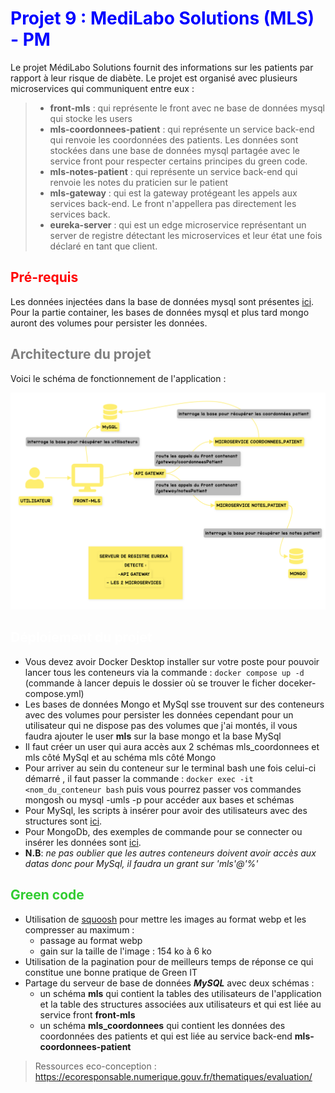 # <span style="color: blue;"> Projet 9 : MediLabo Solutions (MLS) - PM</span>

Le projet MédiLabo Solutions fournit des informations sur les patients par rapport à leur risque de diabète.
Le projet est organisé avec plusieurs microservices qui communiquent entre eux :
>- **front-mls** : qui représente le front avec ne base de données mysql qui stocke les users
>- **mls-coordonnees-patient** : qui représente un service back-end qui renvoie les coordonnées des patients. 
>Les données sont stockées dans une base de données mysql partagée avec le service front pour respecter certains principes du green code.
>- **mls-notes-patient** : qui représente un service back-end qui renvoie les notes du praticien sur le patient
>- **mls-gateway** : qui est la gateway protégeant les appels aux services back-end. Le front n'appellera pas directement les services back.
>- **eureka-server** : qui est un edge microservice représentant un server de registre détectant les microservices et leur état une fois déclaré en tant que client.

## <span style="color: red;">Pré-requis</span>

Les données injectées dans la base de données mysql sont présentes [ici](./front-mls/data/data.sql).
Pour la partie container, les bases de données mysql et plus tard mongo auront des volumes pour persister les données.

## <span style="color: grey;">Architecture du projet</span>

Voici le schéma de fonctionnement de l'application :

![Architecture MLS](front-mls/src/main/resources/static/images/architecture_mls_pm.png "Architecture MLS")

## <span style="color: white;">Déploiement du projet</span> 

- Vous devez avoir Docker Desktop installer sur votre poste pour pouvoir lancer tous les conteneurs via la commande : `docker compose up -d` (commande à lancer depuis le dossier où se trouver le ficher doceker-compose.yml)
- Les bases de données Mongo et MySql sse trouvent sur des conteneurs avec des volumes pour persister les données cependant pour un utilisateur qui ne dispose pas des volumes que j'ai montés, il vous faudra ajouter le user **mls** sur la base mongo et la base MySql
- Il faut créer un user qui aura accès aux 2 schémas mls_coordonnees et mls côté MySql et au schéma mls côté Mongo
- Pour arriver au sein du conteneur sur le terminal bash une fois celui-ci démarré , il faut passer la commande : `docker exec -it <nom_du_conteneur bash` puis vous pourrez passer vos commandes mongosh ou mysql -umls -p pour accéder aux bases et schémas
- Pour MySql, les scripts à insérer pour avoir des utilisateurs avec des structures sont [ici](./front-mls/data/data.sql).
- Pour MongoDb, des exemples de commande pour se connecter ou insérer les données sont [ici](./front-mls/data/mongo_scripts.txt).
- **N.B**: _ne pas oublier que les autres conteneurs doivent avoir accès aux datas donc pour MySql, il faudra un grant sur 'mls'@'%'_

## <span style="color: limegreen;">Green code</span>

- Utilisation de [squoosh](https://squoosh.app/) pour mettre les images au format webp et les compresser au maximum :
  - passage au format webp
  - gain sur la taille de l'image : 154 ko à 6 ko
- Utilisation de la pagination pour de meilleurs temps de réponse ce qui constitue une bonne pratique de Green IT
- Partage du serveur de base de données _**MySQL**_ avec deux schémas :
  - un schéma **mls** qui contient la tables des utilisateurs de l'application et la table des structures associées aux utilisateurs et qui est liée au service front **front-mls**
  - un schéma **mls_coordonnees** qui contient les données des coordonnées des patients et qui est liée au service back-end **mls-coordonnees-patient**

>Ressources eco-conception : https://ecoresponsable.numerique.gouv.fr/thematiques/evaluation/